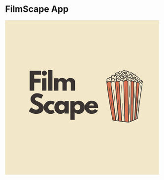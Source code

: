 # FilmScape App

![Logo Picture](https://github.com/KyneticHaze/FilmScape/blob/master/assets/filmscape_logo.png)

